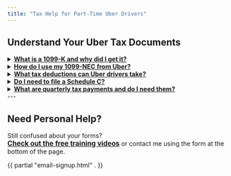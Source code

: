 ```yaml
---
title: "Tax Help for Part-Time Uber Drivers"
---
```


## Understand Your Uber Tax Documents

<details>
  <summary><strong><a href="/1099-k/">What is a 1099-K and why did I get it?</a></strong></summary>
  <p>The 1099-K shows your total Uber earnings. You'll need this to report income on your taxes. Click to learn more.</p>
</details>

<details>
  <summary><strong><a href="/1099-nec/">How do I use my 1099-NEC from Uber?</a></strong></summary>
  <p>This form may show referral bonuses or other earnings outside rides. Click to learn how to file it right.</p>
</details>

<details>
  <summary><strong><a href="/deductions-checklist/">What tax deductions can Uber drivers take?</a></strong></summary>
  <p>Learn what expenses to track and get your free checklist. Click to grab it!</p>
</details>

<details>
  <summary><strong><a href="/schedule-c/">Do I need to file a Schedule C?</a></strong></summary>
  <p>Yes – the Schedule C is the IRS form for reporting self-employment income and expenses. Click to see how it works.</p>
</details>

<details>
  <summary><strong><a href="/quarterly-training/">What are quarterly tax payments and do I need them?</a></strong></summary>
  <p>Learn how to avoid IRS penalties with our step-by-step training. Click for access.</p>
</details>
---

## Need Personal Help?

Still confused about your forms?  
<a href="/training/" style="font-weight:bold; font-size:1.1em;">Check out the free training videos</a> or contact me using the form at the bottom of the page.

{{ partial "email-signup.html" . }}

